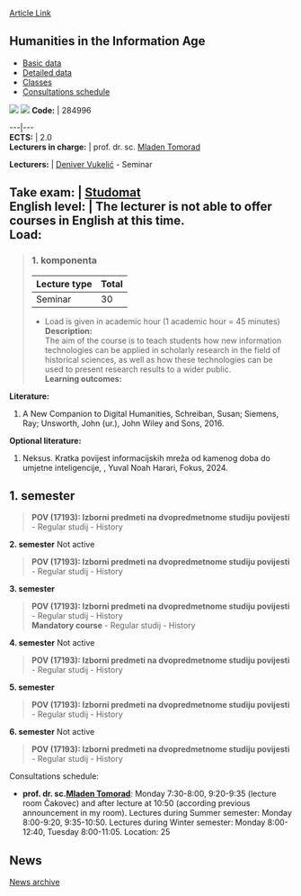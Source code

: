[Article Link](https://www.fhs.hr/en/course/hitia_a)

## Humanities in the Information Age
  * [Basic data](https://www.fhs.hr/en/course/hitia_a#v1id-523780_616099_1_0 "Basic data")
  * [Detailed data](https://www.fhs.hr/en/course/hitia_a#v1id-523780_616099_1_1 "Detailed data")
  * [Classes](https://www.fhs.hr/en/course/hitia_a#v1id-523780_616099_1_2 "Classes")
  * [Consultations schedule](https://www.fhs.hr/en/course/hitia_a#v1id-523780_616099_1_3 "Consultations schedule")


[![](https://www.fhs.hr/img/flags/gif/hr.gif)](https://www.fhs.hr/predmet/huid_a) [![](https://www.fhs.hr/img/flags/gif/gb.gif)](https://www.fhs.hr/en/course/hitia_a)
**Code:** |  284996  
  
---|---  
**ECTS:** |  2.0   
**Lecturers in charge:** |  prof. dr. sc. [Mladen Tomorad](https://www.fhs.hr/staff/mladen.tomorad)   
  
**Lecturers:** |  [Deniver Vukelić](https://www.fhs.hr/djelatnik/deniver.vukelic) - Seminar  
  
**Take exam:** |  [Studomat](http://www.isvu.hr/studomat)  
**English level:** |  The lecturer is not able to offer courses in English at this time.   
**Load:**  
---  
> ### 1. komponenta
> | Lecture type | Total  
> ---|---  
> Seminar | 30  
> * Load is given in academic hour (1 academic hour = 45 minutes)   
**Description:**  
> The aim of the course is to teach students how new information technologies can be applied in scholarly research in the field of historical sciences, as well as how these technologies can be used to present research results to a wider public.  
**Learning outcomes:**  

  
**Literature:**  
  1. A New Companion to Digital Humanities, Schreiban, Susan; Siemens, Ray; Unsworth, John (ur.), John Wiley and Sons, 2016. 

  
**Optional literature:**  
  1. Neksus. Kratka povijest informacijskih mreža od kamenog doba do umjetne inteligencije, , Yuval Noah Harari, Fokus, 2024.

  
**1. semester**  
---  
> **POV (17193): Izborni predmeti na dvopredmetnome studiju povijesti** - Regular studij - History  
>   
  
**2. semester** Not active  
> **POV (17193): Izborni predmeti na dvopredmetnome studiju povijesti** - Regular studij - History  
>   
  
**3. semester**  
> **POV (17193): Izborni predmeti na dvopredmetnome studiju povijesti** - Regular studij - History  
>  **Mandatory course** - Regular studij - History  
>   
  
**4. semester** Not active  
> **POV (17193): Izborni predmeti na dvopredmetnome studiju povijesti** - Regular studij - History  
>   
  
**5. semester**  
> **POV (17193): Izborni predmeti na dvopredmetnome studiju povijesti** - Regular studij - History  
>   
  
**6. semester** Not active  
> **POV (17193): Izborni predmeti na dvopredmetnome studiju povijesti** - Regular studij - History  
>   
Consultations schedule: 
  * **prof. dr. sc.[Mladen Tomorad](https://www.fhs.hr/staff/mladen.tomorad)**: 
Monday 7:30-8:00, 9:20-9:35 (lecture room Čakovec) and after lecture at 10:50 (according previous announcement in my room).
Lectures during Summer semester: Monday 8:00-9:20, 9:35-10:50.
Lectures during Winter semester: Monday 8:00-12:40, Tuesday 8:00-11:05.
Location: 25 


## News
[News archive](https://www.fhs.hr/en/course/hitia_a?@=21tud#news_132815 "News archive")
